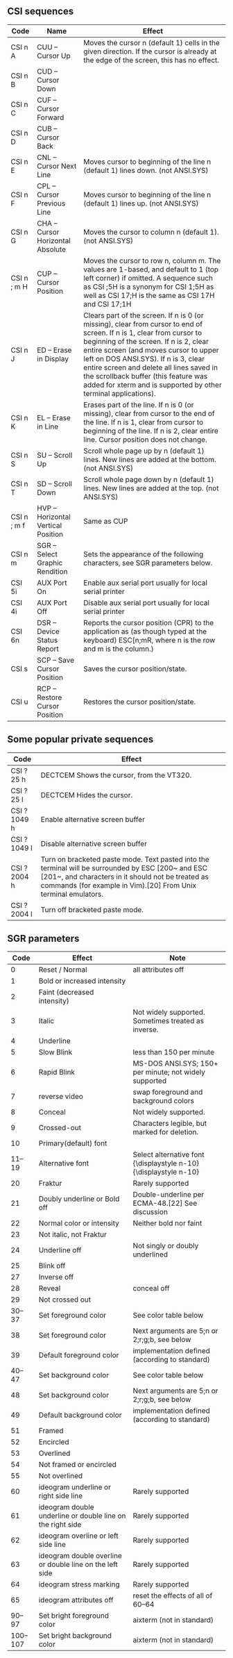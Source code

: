 ## CSI sequences
Code          | Name                                  | Effect
-----         | -----                                 | -----
CSI n A       | CUU – Cursor Up                       | Moves the cursor n (default 1) cells in the given direction. If the cursor is already at the edge of the screen, this has no effect.
CSI n B       | CUD – Cursor Down                     | 
CSI n C       | CUF – Cursor Forward                  | 
CSI n D       | CUB – Cursor Back                     | 
CSI n E       | CNL – Cursor Next Line                | Moves cursor to beginning of the line n (default 1) lines down. (not ANSI.SYS)
CSI n F       | CPL – Cursor Previous Line            | Moves cursor to beginning of the line n (default 1) lines up. (not ANSI.SYS)
CSI n G       | CHA – Cursor Horizontal Absolute      | Moves the cursor to column n (default 1). (not ANSI.SYS)
CSI n ; m H   | CUP – Cursor Position                 | Moves the cursor to row n, column m. The values are 1-based, and default to 1 (top left corner) if omitted. A sequence such as CSI ;5H is a synonym for CSI 1;5H as well as CSI 17;H is the same as CSI 17H and CSI 17;1H
CSI n J       | ED – Erase in Display                 | Clears part of the screen. If n is 0 (or missing), clear from cursor to end of screen. If n is 1, clear from cursor to beginning of the screen. If n is 2, clear entire screen (and moves cursor to upper left on DOS ANSI.SYS). If n is 3, clear entire screen and delete all lines saved in the scrollback buffer (this feature was added for xterm and is supported by other terminal applications).
CSI n K       | EL – Erase in Line                    | Erases part of the line. If n is 0 (or missing), clear from cursor to the end of the line. If n is 1, clear from cursor to beginning of the line. If n is 2, clear entire line. Cursor position does not change.
CSI n S       | SU – Scroll Up                        | Scroll whole page up by n (default 1) lines. New lines are added at the bottom. (not ANSI.SYS)
CSI n T       | SD – Scroll Down                      | Scroll whole page down by n (default 1) lines. New lines are added at the top. (not ANSI.SYS)
CSI n ; m f   | HVP – Horizontal Vertical Position    | Same as CUP
CSI n m       | SGR – Select Graphic Rendition        | Sets the appearance of the following characters, see SGR parameters below.
CSI 5i        | AUX Port On                           | Enable aux serial port usually for local serial printer
CSI 4i        | AUX Port Off                          | Disable aux serial port usually for local serial printer
CSI 6n        | DSR – Device Status Report            | Reports the cursor position (CPR) to the application as (as though typed at the keyboard) ESC[n;mR, where n is the row and m is the column.)
CSI s         | SCP – Save Cursor Position            | Saves the cursor position/state.
CSI u         | RCP – Restore Cursor Position         | Restores the cursor position/state.

## Some popular private sequences
Code            | Effect
-----           | -----
CSI ? 25 h      | DECTCEM Shows the cursor, from the VT320.
CSI ? 25 l      | DECTCEM Hides the cursor.
CSI ? 1049 h    | Enable alternative screen buffer
CSI ? 1049 l    | Disable alternative screen buffer
CSI ? 2004 h    | Turn on bracketed paste mode. Text pasted into the terminal will be surrounded by ESC [200~ and ESC [201~, and characters in it should not be treated as commands (for example in Vim).[20] From Unix terminal emulators.
CSI ? 2004 l    | Turn off bracketed paste mode.

## SGR parameters
Code    | Effect                                                        | Note
-----   | -----                                                         | -----
0       | Reset / Normal                                                | all attributes off
1       | Bold or increased intensity                                   | 
2       | Faint (decreased intensity)                                   | 
3       | Italic                                                        | Not widely supported. Sometimes treated as inverse.
4       | Underline                                                     | 
5       | Slow Blink                                                    | less than 150 per minute
6       | Rapid Blink                                                   | MS-DOS ANSI.SYS; 150+ per minute; not widely supported
7       | reverse video                                                 | swap foreground and background colors
8       | Conceal                                                       | Not widely supported.
9       | Crossed-out                                                   | Characters legible, but marked for deletion.
10      | Primary(default) font                                         | 
11–19   | Alternative font                                              | Select alternative font {\displaystyle n-10} {\displaystyle n-10}
20      | Fraktur                                                       | Rarely supported
21      | Doubly underline or Bold off                                  | Double-underline per ECMA-48.[22] See discussion
22      | Normal color or intensity                                     | Neither bold nor faint
23      | Not italic, not Fraktur                                       | 
24      | Underline off                                                 | Not singly or doubly underlined
25      | Blink off                                                     | 
27      | Inverse off                                                   | 
28      | Reveal                                                        | conceal off
29      | Not crossed out                                               | 
30–37   | Set foreground color                                          | See color table below
38      | Set foreground color                                          | Next arguments are 5;n or 2;r;g;b, see below
39      | Default foreground color                                      | implementation defined (according to standard)
40–47   | Set background color                                          | See color table below
48      | Set background color                                          | Next arguments are 5;n or 2;r;g;b, see below
49      | Default background color                                      | implementation defined (according to standard)
51      | Framed                                                        | 
52      | Encircled                                                     | 
53      | Overlined                                                     | 
54      | Not framed or encircled                                       | 
55      | Not overlined                                                 | 
60      | ideogram underline or right side line                         | Rarely supported
61      | ideogram double underline or double line on the right side    | Rarely supported
62      | ideogram overline or left side line                           | Rarely supported
63      | ideogram double overline or double line on the left side      | Rarely supported
64      | ideogram stress marking                                       | Rarely supported
65      | ideogram attributes off                                       | reset the effects of all of 60–64
90–97   | Set bright foreground color                                   | aixterm (not in standard)
100–107 | Set bright background color                                   | aixterm (not in standard)